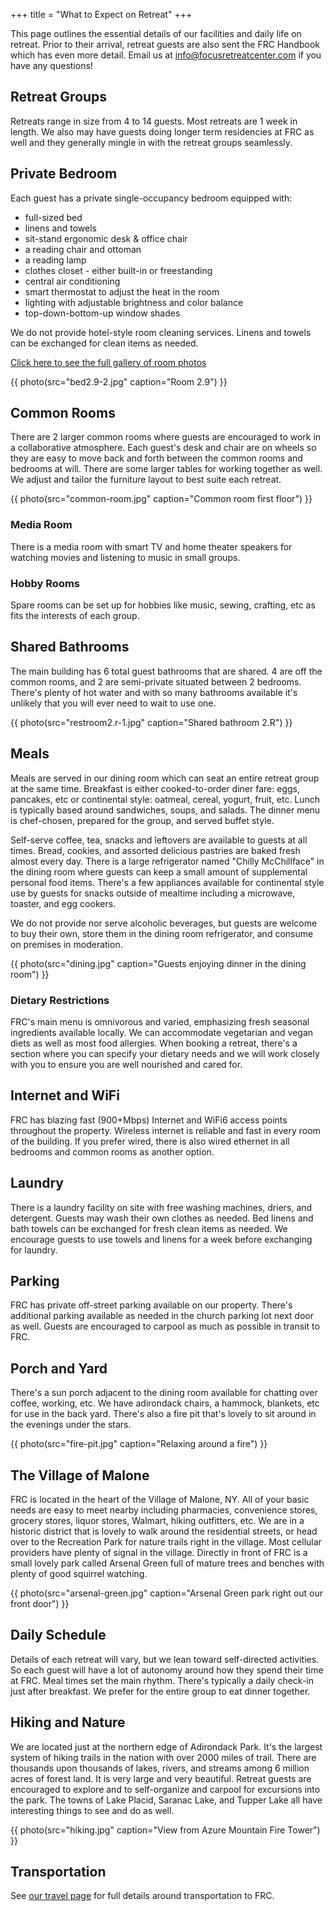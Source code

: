 +++
title = "What to Expect on Retreat"
+++

This page outlines the essential details of our facilities and daily life on retreat. Prior to their arrival, retreat guests are also sent the FRC Handbook which has even more detail. Email us at info@focusretreatcenter.com if you have any questions!

## Retreat Groups

Retreats range in size from 4 to 14 guests. Most retreats are 1 week in length. We also may have guests doing longer term residencies at FRC as well and they generally mingle in with the retreat groups seamlessly.

## Private Bedroom

Each guest has a private single-occupancy bedroom equipped with:

* full-sized bed
* linens and towels
* sit-stand ergonomic desk & office chair
* a reading chair and ottoman
* a reading lamp
* clothes closet - either built-in or freestanding
* central air conditioning
* smart thermostat to adjust the heat in the room
* lighting with adjustable brightness and color balance
* top-down-bottom-up window shades

We do not provide hotel-style room cleaning services. Linens and towels can be exchanged for clean items as needed.

[Click here to see the full gallery of room photos](/photos)

{{ photo(src="bed2.9-2.jpg" caption="Room 2.9") }}

## Common Rooms

There are 2 larger common rooms where guests are encouraged to work in a collaborative atmosphere. Each guest's desk and chair are on wheels so they are easy to move back and forth between the common rooms and bedrooms at will. There are some larger tables for working together as well. We adjust and tailor the furniture layout to best suite each retreat.

{{ photo(src="common-room.jpg" caption="Common room first floor") }}

### Media Room

There is a media room with smart TV and home theater speakers for watching movies and listening to music in small groups.

### Hobby Rooms

Spare rooms can be set up for hobbies like music, sewing, crafting, etc as fits the interests of each group.

## Shared Bathrooms

The main building has 6 total guest bathrooms that are shared. 4 are off the common rooms, and 2 are semi-private situated between 2 bedrooms. There's plenty of hot water and with so many bathrooms available it's unlikely that you will ever need to wait to use one.

{{ photo(src="restroom2.r-1.jpg" caption="Shared bathroom 2.R") }}

## Meals

Meals are served in our dining room which can seat an entire retreat group at the same time. Breakfast is either cooked-to-order diner fare: eggs, pancakes, etc or continental style: oatmeal, cereal, yogurt, fruit, etc. Lunch is typically based around sandwiches, soups, and salads. The dinner menu is chef-chosen, prepared for the group, and served buffet style.

Self-serve coffee, tea, snacks and leftovers are available to guests at all times. Bread, cookies, and assorted delicious pastries are baked fresh almost every day. There is a large refrigerator named "Chilly McChillface" in the dining room where guests can keep a small amount of supplemental personal food items. There's a few appliances available for continental style use by guests for snacks outside of mealtime including a microwave, toaster, and egg cookers.

We do not provide nor serve alcoholic beverages, but guests are welcome to buy their own, store them in the dining room refrigerator, and consume on premises in moderation.

{{ photo(src="dining.jpg" caption="Guests enjoying dinner in the dining room") }}

### Dietary Restrictions

FRC's main menu is omnivorous and varied, emphasizing fresh seasonal ingredients available locally. We can accommodate vegetarian and vegan diets as well as most food allergies. When booking a retreat, there's a section where you can specify your dietary needs and we will work closely with you to ensure you are well nourished and cared for.

## Internet and WiFi

FRC has blazing fast (900+Mbps) Internet and WiFi6 access points throughout the property. Wireless internet is reliable and fast in every room of the building. If you prefer wired, there is also wired ethernet in all bedrooms and common rooms as another option. 

## Laundry

There is a laundry facility on site with free washing machines, driers, and detergent. Guests may wash their own clothes as needed. Bed linens and bath towels can be exchanged for fresh clean items as needed. We encourage guests to use towels and linens for a week before exchanging for laundry.

## Parking

FRC has private off-street parking available on our property. There's additional parking available as needed in the church parking lot next door as well. Guests are encouraged to carpool as much as possible in transit to FRC.

## Porch and Yard

There's a sun porch adjacent to the dining room available for chatting over coffee, working, etc. We have adirondack chairs, a hammock, blankets, etc for use in the back yard. There's also a fire pit that's lovely to sit around in the evenings under the stars.

{{ photo(src="fire-pit.jpg" caption="Relaxing around a fire") }}

## The Village of Malone

FRC is located in the heart of the Village of Malone, NY. All of your basic needs are easy to meet nearby including pharmacies, convenience stores, grocery stores, liquor stores, Walmart, hiking outfitters, etc. We are in a historic district that is lovely to walk around the residential streets, or head over to the Recreation Park for nature trails right in the village. Most cellular providers have plenty of signal in the village. Directly in front of FRC is a small lovely park called Arsenal Green full of mature trees and benches with plenty of good squirrel watching.

{{ photo(src="arsenal-green.jpg" caption="Arsenal Green park right out our front door") }}

## Daily Schedule

Details of each retreat will vary, but we lean toward self-directed activities. So each guest will have a lot of autonomy around how they spend their time at FRC. Meal times set the main rhythm. There's typically a daily check-in just after breakfast. We prefer for the entire group to eat dinner together.

## Hiking and Nature

We are located just at the northern edge of Adirondack Park. It's the largest system of hiking trails in the nation with over 2000 miles of trail. There are thousands upon thousands of lakes, rivers, and streams among 6 million acres of forest land. It is very large and very beautiful. Retreat guests are encouraged to explore and to self-organize and carpool for excursions into the park. The towns of Lake Placid, Saranac Lake, and Tupper Lake all have interesting things to see and do as well.

{{ photo(src="hiking.jpg" caption="View from Azure Mountain Fire Tower") }}

## Transportation

See [our travel page](/travel) for full details around transportation to FRC.
